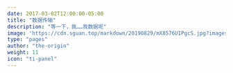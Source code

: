 ```yaml
---
date: 2017-03-02T12:00:00-05:00
title: "数据传输"
description: "等一下，我……我数据呢"
image: 'https://cdn.sguan.top/markdown/20190829/mX8576UIPgcS.jpg?imageslim'
type: "pages"
author: "the-origin"
weight: 11
icon: "ti-panel"
---
```

